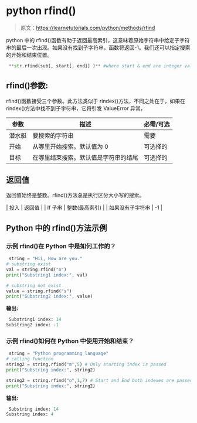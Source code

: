 # python rfind()

> 原文：<https://learnetutorials.com/python/methods/rfind>

python 中的 rfind()函数有助于返回最高索引，这意味着原始字符串中给定子字符串的最后一次出现。如果没有找到子字符串，函数将返回-1。我们还可以指定搜索的开始和结束位置。

```py
 **str.rfind(sub[, start[, end]] )** #where start & end are integer values 

```

## rfind()参数:

rfind()函数接受三个参数。此方法类似于 rindex()方法，不同之处在于，如果在 rindex()方法中找不到子字符串，它将引发 ValueError 异常，

| 参数 | 描述 | 必需/可选 |
| --- | --- | --- |
| 潜水艇 | 要搜索的字符串 | 需要 |
| 开始 | 从哪里开始搜索。默认值为 0 | 可选择的 |
| 目标 | 在哪里结束搜索。默认值是字符串的结尾 | 可选择的 |

## 返回值

返回值始终是整数。rfind()方法总是执行区分大小写的搜索。

| 投入 | 返回值 |
| If 子串 | 整数(最高索引) |
| 如果没有子字符串 | -1 |

## Python 中的 rfind()方法示例

### 示例 rfind()在 Python 中是如何工作的？

```py
 string = "Hii, How are you."
# substring exist
val = string.rfind("o")
print("Substring1 index:", val)

# substring not exist
value = string.rfind("s")
print("Substring2 index:", value) 

```

**输出:**

```py
 Substring1 index: 14
Substring2 index: -1 
```

### 示例 rfind()如何在 Python 中使用开始和结束？

```py
 string = "Python programming language"  
# calling function  
string2 = string.rfind("m",5) # Only starting index is passed  
print("Substring index:", string2)

string2 = string.rfind("o",1,7) # Start and End both indexes are passed  
print("Substring index:", string2) 

```

**输出:**

```py
 Substring index: 14
Substring index: 4 
```